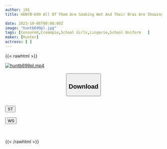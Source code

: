 ```yaml
---
author: j91
title: HUNTB-699 All Of Them Are Soaking Wet And Their Bras Are Showing Through Their Uniforms! On The Way Home From School, There Was A Sudden Heavy Rain And My Sister-in-law And Her Friend Came To Take Shelter From The Rain, And I Couldn't Take My Eyes Off Of Their Drenched, See-through Bras, And I Got An Erection!

date: 2023-10-06T00:08:00Z
image: "huntb699pl.jpg"
tags: [Censored,Creampie,School Girls,Lingerie,School Uniform	]
maker: [Hunter]
actress: [ ]
---
```



{{< rawhtml >}}

<div class="video" data-videoid="84BybkYY4GHoqPA">
    <a href="javascript:;">
        <img src="https://my.j91.asia/posts/huntb699pl/huntb699pl.jpg" width="WIDTH" height="HEIGHT" alt="huntb699pl.mp4" loading="lazy">
    </a>
</div>

<script type="text/javascript" src="https://j91.asia/asset/on-demand-st.js"></script>

<br>
  <link rel="stylesheet" href="https://j91.asia/asset/bs5.css">
  
  <center>
  <button class="btn btn-primary" type="button" data-bs-toggle="collapse" data-bs-target=".multi-collapse" aria-expanded="false" aria-controls="multiCollapseExample1 multiCollapseExample2"><h2>Download</h2></button></center>
</p>
<div class="row">
  <div class="col">
    <div class="collapse multi-collapse" id="multiCollapseExample1">
      <div class="card card-body">
	      	      <br>
<div class="buttons">  
<a href="https://streamtape.to/v/84BybkYY4GHoqPA"><button class="btn-hover color-3"><i class="fa fa-download"></i> ST</button></a></div>
    </div>
  </div>
</div>
  <div class="col">
    <div class="collapse multi-collapse" id="multiCollapseExample2">
      <div class="card card-body">
	      <br>
<div class="buttons">
    <a href="https://wolfstream.tv/4rrit03rkluy"><button class="btn-hover color-9"><i class="fa fa-download"></i> WS</button></a></div>
<br><br>
      </div>
    </div>
  </div>
</div>

{{< /rawhtml >}}

